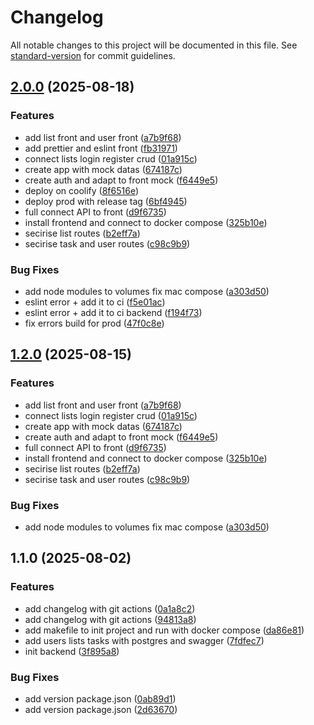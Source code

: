 # Changelog

All notable changes to this project will be documented in this file. See [standard-version](https://github.com/conventional-changelog/standard-version) for commit guidelines.

## [2.0.0](https://github.com/Timothee-Picard/ynov-certif/compare/v1.1.0...v2.0.0) (2025-08-18)


### Features

* add list front and user front ([a7b9f68](https://github.com/Timothee-Picard/ynov-certif/commit/a7b9f687d17c84b26bb8a5ef7c8ef4ded602461f))
* add prettier and eslint front ([fb31971](https://github.com/Timothee-Picard/ynov-certif/commit/fb319710d24c1ff587455b05cd58f0425013b16d))
* connect lists login register crud ([01a915c](https://github.com/Timothee-Picard/ynov-certif/commit/01a915c276071db74d1302b900b322d83641c738))
* create app with mock datas ([674187c](https://github.com/Timothee-Picard/ynov-certif/commit/674187c5ca60b07741086618f4eb9faf99c67be7))
* create auth and adapt to front mock ([f6449e5](https://github.com/Timothee-Picard/ynov-certif/commit/f6449e59fa8ccf2ea4800c817328a547c023872c))
* deploy on coolify ([8f6516e](https://github.com/Timothee-Picard/ynov-certif/commit/8f6516e63373429c5d510693e5783784047d16d2))
* deploy prod with release tag ([6bf4945](https://github.com/Timothee-Picard/ynov-certif/commit/6bf4945085e81d646e9a54f7b85ea4da18aeb8e7))
* full connect API to front ([d9f6735](https://github.com/Timothee-Picard/ynov-certif/commit/d9f6735326063183208e501563fa80864884035a))
* install frontend and connect to docker compose ([325b10e](https://github.com/Timothee-Picard/ynov-certif/commit/325b10e884f5a46a5104817ac5ba4728263af45c))
* secirise list routes ([b2eff7a](https://github.com/Timothee-Picard/ynov-certif/commit/b2eff7ae65da64f8ed7ab3179062aba44f9ce4b7))
* secirise task and user routes ([c98c9b9](https://github.com/Timothee-Picard/ynov-certif/commit/c98c9b9704c41d8a2e75bfaaa8aff1b6d4e605e8))


### Bug Fixes

* add node modules to volumes fix mac compose ([a303d50](https://github.com/Timothee-Picard/ynov-certif/commit/a303d507b0d309d4a0b22f01ae7ac3aeaaa3f127))
* eslint error + add it to ci ([f5e01ac](https://github.com/Timothee-Picard/ynov-certif/commit/f5e01ac2d4ec2198a61af8314e3a3208f2b839a8))
* eslint error + add it to ci backend ([f194f73](https://github.com/Timothee-Picard/ynov-certif/commit/f194f73e854a1a0a7527e4a93e8bf299114f6db8))
* fix errors build for prod ([47f0c8e](https://github.com/Timothee-Picard/ynov-certif/commit/47f0c8e7647a2e34a09cb27fe4d545c25611681e))

## [1.2.0](https://github.com/Timothee-Picard/ynov-certif/compare/v1.1.0...v1.2.0) (2025-08-15)


### Features

* add list front and user front ([a7b9f68](https://github.com/Timothee-Picard/ynov-certif/commit/a7b9f687d17c84b26bb8a5ef7c8ef4ded602461f))
* connect lists login register crud ([01a915c](https://github.com/Timothee-Picard/ynov-certif/commit/01a915c276071db74d1302b900b322d83641c738))
* create app with mock datas ([674187c](https://github.com/Timothee-Picard/ynov-certif/commit/674187c5ca60b07741086618f4eb9faf99c67be7))
* create auth and adapt to front mock ([f6449e5](https://github.com/Timothee-Picard/ynov-certif/commit/f6449e59fa8ccf2ea4800c817328a547c023872c))
* full connect API to front ([d9f6735](https://github.com/Timothee-Picard/ynov-certif/commit/d9f6735326063183208e501563fa80864884035a))
* install frontend and connect to docker compose ([325b10e](https://github.com/Timothee-Picard/ynov-certif/commit/325b10e884f5a46a5104817ac5ba4728263af45c))
* secirise list routes ([b2eff7a](https://github.com/Timothee-Picard/ynov-certif/commit/b2eff7ae65da64f8ed7ab3179062aba44f9ce4b7))
* secirise task and user routes ([c98c9b9](https://github.com/Timothee-Picard/ynov-certif/commit/c98c9b9704c41d8a2e75bfaaa8aff1b6d4e605e8))


### Bug Fixes

* add node modules to volumes fix mac compose ([a303d50](https://github.com/Timothee-Picard/ynov-certif/commit/a303d507b0d309d4a0b22f01ae7ac3aeaaa3f127))

## 1.1.0 (2025-08-02)


### Features

* add changelog with git actions ([0a1a8c2](https://github.com/Timothee-Picard/ynov-certif/commit/0a1a8c2914ee753ee74a523c68cfb7983d65bca2))
* add changelog with git actions ([94813a8](https://github.com/Timothee-Picard/ynov-certif/commit/94813a8e7f08da8dfec765c095ae9391ca291abd))
* add makefile to init project and run with docker compose ([da86e81](https://github.com/Timothee-Picard/ynov-certif/commit/da86e8150f14ade2e334d6ab88eedfa31676c21d))
* add users lists tasks with postgres and swagger ([7fdfec7](https://github.com/Timothee-Picard/ynov-certif/commit/7fdfec7b76b7daaf4d16612a1524bc87ee84c542))
* init backend ([3f895a8](https://github.com/Timothee-Picard/ynov-certif/commit/3f895a82b6a737012e129abe89c7a0cf3db3f42b))


### Bug Fixes

* add version package.json ([0ab89d1](https://github.com/Timothee-Picard/ynov-certif/commit/0ab89d168360e91df256cf21edd88577d671f2d7))
* add version package.json ([2d63670](https://github.com/Timothee-Picard/ynov-certif/commit/2d636702faf4e3f97e0650a5fda13ebf3947a35c))
